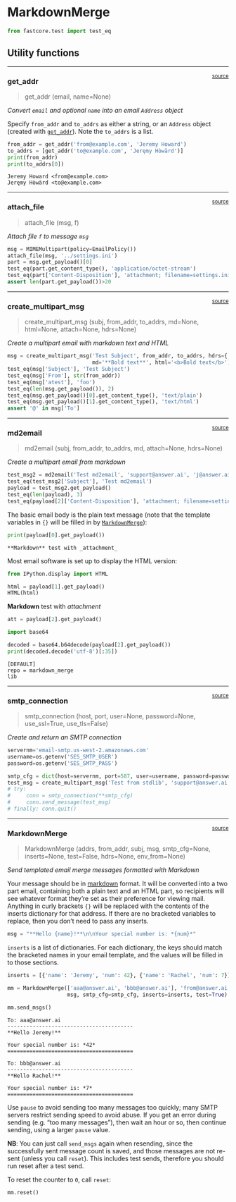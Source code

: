 # MarkdownMerge


<!-- WARNING: THIS FILE WAS AUTOGENERATED! DO NOT EDIT! -->

``` python
from fastcore.test import test_eq
```

## Utility functions

------------------------------------------------------------------------

<a
href="https://github.com/AnswerDotAI/markdown_merge/blob/master/markdown_merge/core.py#L25"
target="_blank" style="float:right; font-size:smaller">source</a>

### get_addr

>  get_addr (email, name=None)

*Convert `email` and optional `name` into an email `Address` object*

Specify `from_addr` and `to_addrs` as either a string, or an `Address`
object (created with
[`get_addr`](https://AnswerDotAI.github.io/markdown_merge/core.html#get_addr)).
Note the `to_addrs` is a list.

``` python
from_addr = get_addr('from@example.com', 'Jeremy Howard')
to_addrs = [get_addr('to@example.com', 'Jeręmy Hòwärd')]
print(from_addr)
print(to_addrs[0])
```

    Jeremy Howard <from@example.com>
    Jeręmy Hòwärd <to@example.com>

------------------------------------------------------------------------

<a
href="https://github.com/AnswerDotAI/markdown_merge/blob/master/markdown_merge/core.py#L30"
target="_blank" style="float:right; font-size:smaller">source</a>

### attach_file

>  attach_file (msg, f)

*Attach file `f` to message `msg`*

``` python
msg = MIMEMultipart(policy=EmailPolicy())
attach_file(msg, '../settings.ini')
part = msg.get_payload()[0]
test_eq(part.get_content_type(), 'application/octet-stream')
test_eq(part['Content-Disposition'], 'attachment; filename=settings.ini')
assert len(part.get_payload())>20
```

------------------------------------------------------------------------

<a
href="https://github.com/AnswerDotAI/markdown_merge/blob/master/markdown_merge/core.py#L41"
target="_blank" style="float:right; font-size:smaller">source</a>

### create_multipart_msg

>  create_multipart_msg (subj, from_addr, to_addrs, md=None, html=None,
>                            attach=None, hdrs=None)

*Create a multipart email with markdown text and HTML*

``` python
msg = create_multipart_msg('Test Subject', from_addr, to_addrs, hdrs={'atest':'foo'},
                           md='**Bold text**', html='<b>Bold text</b>')
test_eq(msg['Subject'], 'Test Subject')
test_eq(msg['From'], str(from_addr))
test_eq(msg['atest'], 'foo')
test_eq(len(msg.get_payload()), 2)
test_eq(msg.get_payload()[0].get_content_type(), 'text/plain')
test_eq(msg.get_payload()[1].get_content_type(), 'text/html')
assert '@' in msg['To']
```

------------------------------------------------------------------------

<a
href="https://github.com/AnswerDotAI/markdown_merge/blob/master/markdown_merge/core.py#L53"
target="_blank" style="float:right; font-size:smaller">source</a>

### md2email

>  md2email (subj, from_addr, to_addrs, md, attach=None, hdrs=None)

*Create a multipart email from markdown*

``` python
test_msg2 = md2email('Test md2email', 'support@answer.ai', 'j@answer.ai', '**Markdown** test with _attachment_', attach='../settings.ini')
test_eq(test_msg2['Subject'], 'Test md2email')
payload = test_msg2.get_payload()
test_eq(len(payload), 3)
test_eq(payload[2]['Content-Disposition'], 'attachment; filename=settings.ini')
```

The basic email body is the plain text message (note that the template
variables in `{}` will be filled in by
[`MarkdownMerge`](https://AnswerDotAI.github.io/markdown_merge/core.html#markdownmerge)):

``` python
print(payload[0].get_payload())
```

    **Markdown** test with _attachment_

Most email software is set up to display the HTML version:

``` python
from IPython.display import HTML
```

``` python
html = payload[1].get_payload()
HTML(html)
```

<p><strong>Markdown</strong> test with <em>attachment</em></p>

``` python
att = payload[2].get_payload()
```

``` python
import base64
```

``` python
decoded = base64.b64decode(payload[2].get_payload())
print(decoded.decode('utf-8')[:35])
```

    [DEFAULT]
    repo = markdown_merge
    lib

------------------------------------------------------------------------

<a
href="https://github.com/AnswerDotAI/markdown_merge/blob/master/markdown_merge/core.py#L59"
target="_blank" style="float:right; font-size:smaller">source</a>

### smtp_connection

>  smtp_connection (host, port, user=None, password=None, use_ssl=True,
>                       use_tls=False)

*Create and return an SMTP connection*

``` python
servernm='email-smtp.us-west-2.amazonaws.com'
username=os.getenv('SES_SMTP_USER')
password=os.getenv('SES_SMTP_PASS')
```

``` python
smtp_cfg = dict(host=servernm, port=587, user=username, password=password, use_ssl=False, use_tls=True)
test_msg = create_multipart_msg('Test from stdlib', 'support@answer.ai', 'j@answer.ai', md='**Test message**', html='<b>Test message</b>')
# try:
#     conn = smtp_connection(**smtp_cfg)
#     conn.send_message(test_msg)
# finally: conn.quit()
```

------------------------------------------------------------------------

<a
href="https://github.com/AnswerDotAI/markdown_merge/blob/master/markdown_merge/core.py#L67"
target="_blank" style="float:right; font-size:smaller">source</a>

### MarkdownMerge

>  MarkdownMerge (addrs, from_addr, subj, msg, smtp_cfg=None, inserts=None,
>                     test=False, hdrs=None, env_from=None)

*Send templated email merge messages formatted with Markdown*

Your message should be in
[markdown](https://daringfireball.net/projects/markdown/syntax) format.
It will be converted into a two part email, containing both a plain text
and an HTML part, so recipients will see whatever format they’re set as
their preference for viewing mail. Anything in curly brackets `{}` will
be replaced with the contents of the inserts dictionary for that
address. If there are no bracketed variables to replace, then you don’t
need to pass any inserts.

``` python
msg = "**Hello {name}!**\n\nYour special number is: *{num}*"
```

`inserts` is a list of dictionaries. For each dictionary, the keys
should match the bracketed names in your email template, and the values
will be filled in to those sections.

``` python
inserts = [{'name': 'Jeremy', 'num': 42}, {'name': 'Rachel', 'num': 7}]
```

``` python
mm = MarkdownMerge(['aaa@answer.ai', 'bbb@answer.ai'], 'from@answer.ai', 'Test merge',
                   msg, smtp_cfg=smtp_cfg, inserts=inserts, test=True)
```

``` python
mm.send_msgs()
```

    To: aaa@answer.ai
    ----------------------------------------
    **Hello Jeremy!**

    Your special number is: *42*
    ========================================

    To: bbb@answer.ai
    ----------------------------------------
    **Hello Rachel!**

    Your special number is: *7*
    ========================================

Use `pause` to avoid sending too many messages too quickly; many SMTP
servers restrict sending speed to avoid abuse. If you get an error
during sending (e.g. “too many messages”), then wait an hour or so, then
continue sending, using a larger `pause` value.

**NB**: You can just call `send_msgs` again when resending, since the
successfully sent message count is saved, and those messages are not
re-sent (unless you call `reset`). This includes test sends, therefore
you should run reset after a test send.

To reset the counter to `0`, call `reset`:

``` python
mm.reset()
```

